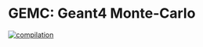 # GEMC: Geant4 Monte-Carlo 


[![compilation](https://github.com/gemc/src/actions/workflows/main.yml/badge.svg)](https://github.com/gemc/src/actions/workflows/main.yml)
